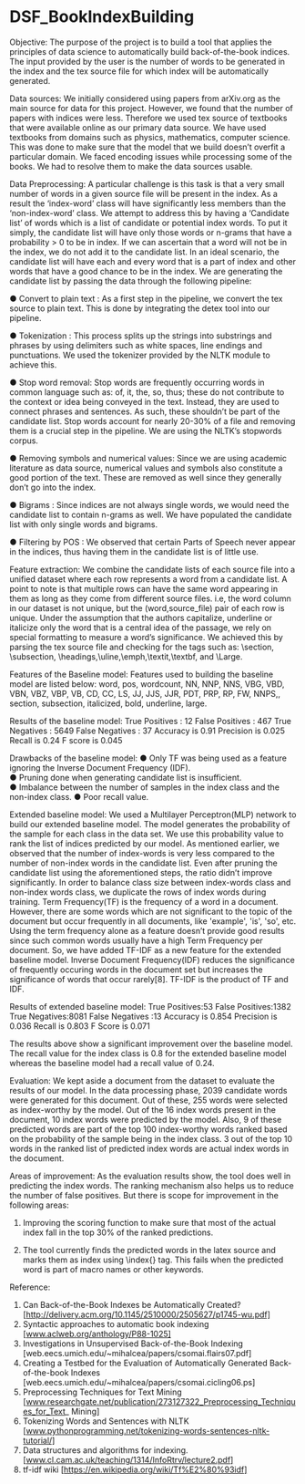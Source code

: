 # DSF_BookIndexBuilding
Objective:
The purpose of the project is to build a tool that applies the principles of data science to
automatically build back-of-the-book indices. The input provided by the user is the number of
words to be generated in the index and the tex source file for which index will be automatically
generated.

Data sources:
We initially considered using papers from arXiv.org as the main source for data for this project.
However, we found that the number of papers with indices were less. Therefore we used tex source of textbooks that were available online as our primary data source. We have used textbooks from domains such as physics, mathematics, computer science. This was done to
make sure that the model that we build doesn’t overfit a particular domain. We faced encoding issues while processing some of the books. We had to resolve them to make the data sources usable.

Data Preprocessing:
A particular challenge is this task is that a very small number of words in a given source file will
be present in the index. As a result the ‘index-word’ class will have significantly less members
than the ‘non-index-word’ class.
We attempt to address this by having a ‘Candidate list’ of words which is a list of candidate or
potential index words. To put it simply, the candidate list will have only those words or n-grams
that have a probability > 0 to be in index. If we can ascertain that a word will not be in the
index, we do not add it to the candidate list.
In an ideal scenario, the candidate list will have each and every word that is a part of index and
other words that have a good chance to be in the index. We are generating the candidate list by
passing the data through the following pipeline:

● Convert to plain text : As a first step in the pipeline, we convert the tex source to plain
text. This is done by integrating the detex tool into our pipeline.

● Tokenization : This process splits up the strings into substrings and phrases by using
delimiters such as white spaces, line endings and punctuations. We used the tokenizer
provided by the NLTK module to achieve this.

● Stop word removal: Stop words are frequently occurring words in common language
such as: of, it, the, so, thus; these do not contribute to the context or idea being
conveyed in the text. Instead, they are used to connect phrases and sentences. As such,
these shouldn’t be part of the candidate list. Stop words account for nearly 20-30% of a
file and removing them is a crucial step in the pipeline. We are using the NLTK’s
stopwords corpus.

● Removing symbols and numerical values: Since we are using academic literature as data
source, numerical values and symbols also constitute a good portion of the text. These
are removed as well since they generally don’t go into the index.

● Bigrams : Since indices are not always single words, we would need the candidate list to
contain n-grams as well. We have populated the candidate list with only single words
and bigrams.

● Filtering by POS : We observed that certain Parts of Speech never appear in the indices,
thus having them in the candidate list is of little use.


Feature extraction:
We combine the candidate lists of each source file into a unified dataset where each row
represents a word from a candidate list. A point to note is that multiple rows can have the same
word appearing in them as long as they come from different source files. i.e, the word column
in our dataset is not unique, but the (word,source_file) pair of each row is unique.
Under the assumption that the authors capitalize, underline or italicize only the word that is a
central idea of the passage, we rely on special formatting to measure a word’s significance. We
achieved this by parsing the tex source file and checking for the tags such as: \section,
\subsection, \headings,\uline,\emph,\textit,\textbf, and \Large.


Features of the Baseline model:
Features used to building the baseline model are listed below:
word, pos, wordcount, NN, NNP, NNS, VBG, VBD, VBN, VBZ, VBP, VB, CD, CC, LS, JJ, JJS, JJR, PDT,
PRP, RP, FW, NNPS,, section, subsection, italicized, bold, underline, large.


Results of the baseline model:
True Positives : 12
False Positives : 467
True Negatives : 5649
False Negatives : 37
Accuracy is 0.91
Precision is 0.025
Recall is 0.24
F score is 0.045

Drawbacks of the baseline model:
● Only TF was being used as a feature ignoring the Inverse Document Frequency (IDF).  
● Pruning done when generating candidate list is insufficient.  
● Imbalance between the number of samples in the index class and the non-index class. 
● Poor recall value.  

Extended baseline model:
We used a Multilayer Perceptron(MLP) network to build our extended baseline model. The
model generates the probability of the sample for each class in the data set. We use this
probability value to rank the list of indices predicted by our model.
As mentioned earlier, we observed that the number of index-words is very less compared to
the number of non-index words in the candidate list. Even after pruning the candidate list using
the aforementioned steps, the ratio didn’t improve significantly. In order to balance class size
between index-words class and non-index words class, we duplicate the rows of index words
during training.
Term Frequency(TF) is the frequency of a word in a document. However, there are some words
which are not significant to the topic of the document but occur frequently in all documents,
like 'example', 'is', 'so', etc. Using the term frequency alone as a feature doesn’t provide good
results since such common words usually have a high Term Frequency per document. So, we
have added TF-IDF as a new feature for the extended baseline model. Inverse Document
Frequency(IDF) reduces the significance of frequently occuring words in the document set but
increases the significance of words that occur rarely[8]. TF-IDF is the product of TF and IDF.

Results of extended baseline model:
True Positives:53
False Positives:1382
True Negatives:8081
False Negatives :13
Accuracy is 0.854
Precision is 0.036
Recall is 0.803
F Score is 0.071

The results above show a significant improvement over the baseline model. The recall value for
the index class is 0.8 for the extended baseline model whereas the baseline model had a recall
value of 0.24.

Evaluation:
We kept aside a document from the dataset to evaluate the results of our model. In the data
processing phase, 2039 candidate words were generated for this document. Out of these, 255
words were selected as index-worthy by the model. Out of the 16 index words present in the
document, 10 index words were predicted by the model. Also, 9 of these predicted words are
part of the top 100 index-worthy words ranked based on the probability of the sample being in
the index class. 3 out of the top 10 words in the ranked list of predicted index words are actual
index words in the document.


Areas of improvement:
As the evaluation results show, the tool does well in predicting the index words. The ranking
mechanism also helps us to reduce the number of false positives. But there is scope for
improvement in the following areas:

1) Improving the scoring function to make sure that most of the actual index fall in the top
30% of the ranked predictions.

2) The tool currently finds the predicted words in the latex source and marks them as index
using \index{} tag. This fails when the predicted word is part of macro names or other
keywords.


Reference:
1. Can Back-of-the-Book Indexes be Automatically Created?
[http://delivery.acm.org/10.1145/2510000/2505627/p1745-wu.pdf]
2. Syntactic approaches to automatic book indexing
[www.aclweb.org/anthology/P88-1025]
3. Investigations in Unsupervised Back-of-the-Book Indexing
[web.eecs.umich.edu/~mihalcea/papers/csomai.flairs07.pdf]
4. Creating a Testbed for the Evaluation of Automatically Generated Back-of-the-book
Indexes [web.eecs.umich.edu/~mihalcea/papers/csomai.cicling06.ps]
5. Preprocessing Techniques for Text Mining
[www.researchgate.net/publication/273127322_Preprocessing_Techniques_for_Text_
Mining]
6. Tokenizing Words and Sentences with NLTK
[www.pythonprogramming.net/tokenizing-words-sentences-nltk-tutorial/]
7. Data structures and algorithms for indexing.
[www.cl.cam.ac.uk/teaching/1314/InfoRtrv/lecture2.pdf]
8. tf-idf wiki [https://en.wikipedia.org/wiki/Tf%E2%80%93idf]
